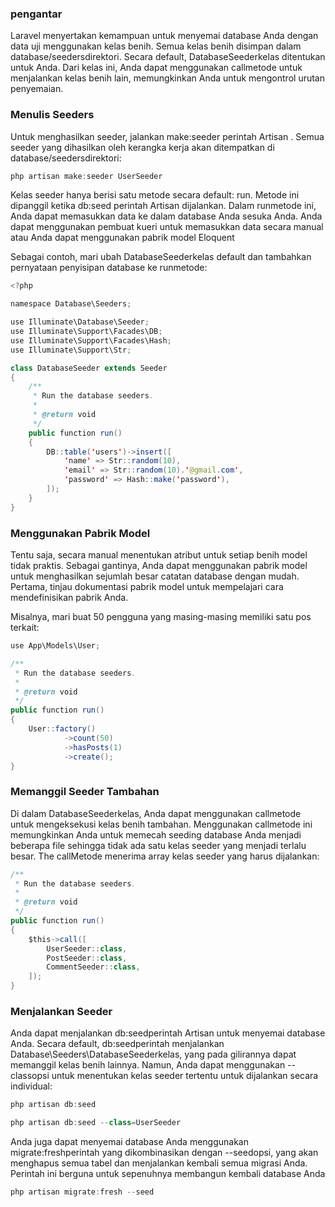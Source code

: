 ### pengantar
Laravel menyertakan kemampuan untuk menyemai database Anda dengan data uji menggunakan kelas benih. Semua kelas benih disimpan dalam database/seedersdirektori. Secara default, DatabaseSeederkelas ditentukan untuk Anda. Dari kelas ini, Anda dapat menggunakan callmetode untuk menjalankan kelas benih lain, memungkinkan Anda untuk mengontrol urutan penyemaian.

### Menulis Seeders
Untuk menghasilkan seeder, jalankan make:seeder perintah Artisan . Semua seeder yang dihasilkan oleh kerangka kerja akan ditempatkan di database/seedersdirektori:

```java
php artisan make:seeder UserSeeder
```

Kelas seeder hanya berisi satu metode secara default: run. Metode ini dipanggil ketika db:seed perintah Artisan dijalankan. Dalam runmetode ini, Anda dapat memasukkan data ke dalam database Anda sesuka Anda. Anda dapat menggunakan pembuat kueri untuk memasukkan data secara manual atau Anda dapat menggunakan pabrik model Eloquent 

Sebagai contoh, mari ubah DatabaseSeederkelas default dan tambahkan pernyataan penyisipan database ke runmetode:

```java
<?php

namespace Database\Seeders;

use Illuminate\Database\Seeder;
use Illuminate\Support\Facades\DB;
use Illuminate\Support\Facades\Hash;
use Illuminate\Support\Str;

class DatabaseSeeder extends Seeder
{
    /**
     * Run the database seeders.
     *
     * @return void
     */
    public function run()
    {
        DB::table('users')->insert([
            'name' => Str::random(10),
            'email' => Str::random(10).'@gmail.com',
            'password' => Hash::make('password'),
        ]);
    }
}
```
### Menggunakan Pabrik Model
Tentu saja, secara manual menentukan atribut untuk setiap benih model tidak praktis. Sebagai gantinya, Anda dapat menggunakan pabrik model untuk menghasilkan sejumlah besar catatan database dengan mudah. Pertama, tinjau dokumentasi pabrik model untuk mempelajari cara mendefinisikan pabrik Anda.

Misalnya, mari buat 50 pengguna yang masing-masing memiliki satu pos terkait:
```java
use App\Models\User;

/**
 * Run the database seeders.
 *
 * @return void
 */
public function run()
{
    User::factory()
            ->count(50)
            ->hasPosts(1)
            ->create();
}
```

### Memanggil Seeder Tambahan
Di dalam DatabaseSeederkelas, Anda dapat menggunakan callmetode untuk mengeksekusi kelas benih tambahan. Menggunakan callmetode ini memungkinkan Anda untuk memecah seeding database Anda menjadi beberapa file sehingga tidak ada satu kelas seeder yang menjadi terlalu besar. The callMetode menerima array kelas seeder yang harus dijalankan:

```java
/**
 * Run the database seeders.
 *
 * @return void
 */
public function run()
{
    $this->call([
        UserSeeder::class,
        PostSeeder::class,
        CommentSeeder::class,
    ]);
}
```

### Menjalankan Seeder
Anda dapat menjalankan db:seedperintah Artisan untuk menyemai database Anda. Secara default, db:seedperintah menjalankan Database\Seeders\DatabaseSeederkelas, yang pada gilirannya dapat memanggil kelas benih lainnya. Namun, Anda dapat menggunakan --classopsi untuk menentukan kelas seeder tertentu untuk dijalankan secara individual:

```java
php artisan db:seed

php artisan db:seed --class=UserSeeder
```

Anda juga dapat menyemai database Anda menggunakan migrate:freshperintah yang dikombinasikan dengan --seedopsi, yang akan menghapus semua tabel dan menjalankan kembali semua migrasi Anda. Perintah ini berguna untuk sepenuhnya membangun kembali database Anda

```java
php artisan migrate:fresh --seed
```

